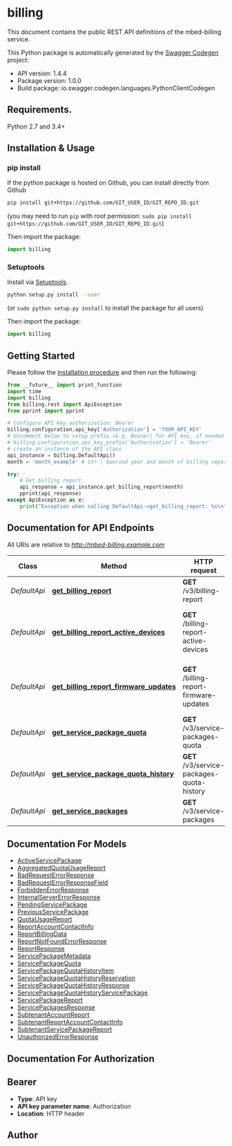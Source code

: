 # billing
This document contains the public REST API definitions of the mbed-billing service.

This Python package is automatically generated by the [Swagger Codegen](https://github.com/swagger-api/swagger-codegen) project:

- API version: 1.4.4
- Package version: 1.0.0
- Build package: io.swagger.codegen.languages.PythonClientCodegen

## Requirements.

Python 2.7 and 3.4+

## Installation & Usage
### pip install

If the python package is hosted on Github, you can install directly from Github

```sh
pip install git+https://github.com/GIT_USER_ID/GIT_REPO_ID.git
```
(you may need to run `pip` with root permission: `sudo pip install git+https://github.com/GIT_USER_ID/GIT_REPO_ID.git`)

Then import the package:
```python
import billing 
```

### Setuptools

Install via [Setuptools](http://pypi.python.org/pypi/setuptools).

```sh
python setup.py install --user
```
(or `sudo python setup.py install` to install the package for all users)

Then import the package:
```python
import billing
```

## Getting Started

Please follow the [installation procedure](#installation--usage) and then run the following:

```python
from __future__ import print_function
import time
import billing
from billing.rest import ApiException
from pprint import pprint

# Configure API key authorization: Bearer
billing.configuration.api_key['Authorization'] = 'YOUR_API_KEY'
# Uncomment below to setup prefix (e.g. Bearer) for API key, if needed
# billing.configuration.api_key_prefix['Authorization'] = 'Bearer'
# create an instance of the API class
api_instance = billing.DefaultApi()
month = 'month_example' # str | Queried year and month of billing report

try:
    # Get billing report.
    api_response = api_instance.get_billing_report(month)
    pprint(api_response)
except ApiException as e:
    print("Exception when calling DefaultApi->get_billing_report: %s\n" % e)

```

## Documentation for API Endpoints

All URIs are relative to *http://mbed-billing.example.com*

Class | Method | HTTP request | Description
------------ | ------------- | ------------- | -------------
*DefaultApi* | [**get_billing_report**](docs/DefaultApi.md#get_billing_report) | **GET** /v3/billing-report | Get billing report.
*DefaultApi* | [**get_billing_report_active_devices**](docs/DefaultApi.md#get_billing_report_active_devices) | **GET** /billing-report-active-devices | Get raw active devices billing data for the month.
*DefaultApi* | [**get_billing_report_firmware_updates**](docs/DefaultApi.md#get_billing_report_firmware_updates) | **GET** /billing-report-firmware-updates | Get raw firmware updates billing data for the month.
*DefaultApi* | [**get_service_package_quota**](docs/DefaultApi.md#get_service_package_quota) | **GET** /v3/service-packages-quota | Service package quota
*DefaultApi* | [**get_service_package_quota_history**](docs/DefaultApi.md#get_service_package_quota_history) | **GET** /v3/service-packages-quota-history | Service package quota history
*DefaultApi* | [**get_service_packages**](docs/DefaultApi.md#get_service_packages) | **GET** /v3/service-packages | Get all service packages.


## Documentation For Models

 - [ActiveServicePackage](docs/ActiveServicePackage.md)
 - [AggregatedQuotaUsageReport](docs/AggregatedQuotaUsageReport.md)
 - [BadRequestErrorResponse](docs/BadRequestErrorResponse.md)
 - [BadRequestErrorResponseField](docs/BadRequestErrorResponseField.md)
 - [ForbiddenErrorResponse](docs/ForbiddenErrorResponse.md)
 - [InternalServerErrorResponse](docs/InternalServerErrorResponse.md)
 - [PendingServicePackage](docs/PendingServicePackage.md)
 - [PreviousServicePackage](docs/PreviousServicePackage.md)
 - [QuotaUsageReport](docs/QuotaUsageReport.md)
 - [ReportAccountContactInfo](docs/ReportAccountContactInfo.md)
 - [ReportBillingData](docs/ReportBillingData.md)
 - [ReportNotFoundErrorResponse](docs/ReportNotFoundErrorResponse.md)
 - [ReportResponse](docs/ReportResponse.md)
 - [ServicePackageMetadata](docs/ServicePackageMetadata.md)
 - [ServicePackageQuota](docs/ServicePackageQuota.md)
 - [ServicePackageQuotaHistoryItem](docs/ServicePackageQuotaHistoryItem.md)
 - [ServicePackageQuotaHistoryReservation](docs/ServicePackageQuotaHistoryReservation.md)
 - [ServicePackageQuotaHistoryResponse](docs/ServicePackageQuotaHistoryResponse.md)
 - [ServicePackageQuotaHistoryServicePackage](docs/ServicePackageQuotaHistoryServicePackage.md)
 - [ServicePackageReport](docs/ServicePackageReport.md)
 - [ServicePackagesResponse](docs/ServicePackagesResponse.md)
 - [SubtenantAccountReport](docs/SubtenantAccountReport.md)
 - [SubtenantReportAccountContactInfo](docs/SubtenantReportAccountContactInfo.md)
 - [SubtenantServicePackageReport](docs/SubtenantServicePackageReport.md)
 - [UnauthorizedErrorResponse](docs/UnauthorizedErrorResponse.md)


## Documentation For Authorization


## Bearer

- **Type**: API key
- **API key parameter name**: Authorization
- **Location**: HTTP header


## Author



